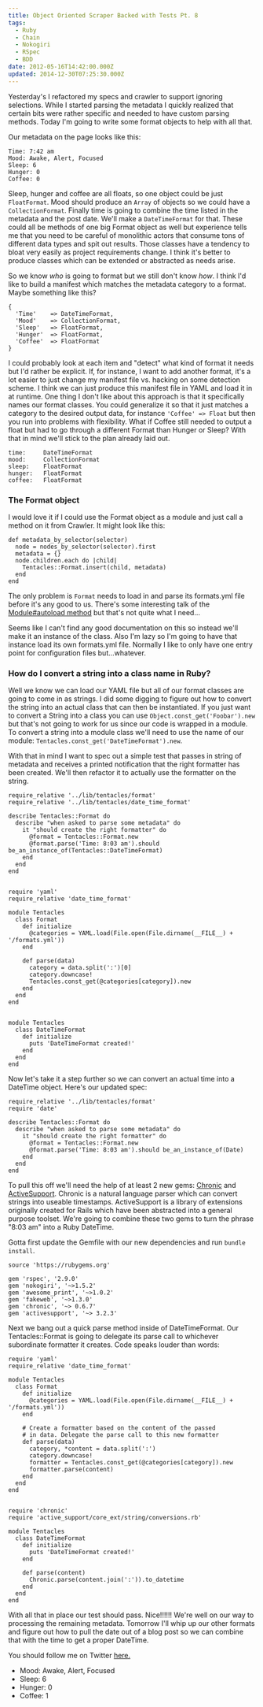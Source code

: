 ```yaml
---
title: Object Oriented Scraper Backed with Tests Pt. 8
tags:
  - Ruby
  - Chain
  - Nokogiri
  - RSpec
  - BDD
date: 2012-05-16T14:42:00.000Z
updated: 2014-12-30T07:25:30.000Z
---
```


Yesterday's I refactored my specs and crawler to support ignoring selections. While I started parsing the metadata I quickly realized that certain bits were rather specific and needed to have custom parsing methods. Today I'm going to write some format objects to help with all that.

Our metadata on the page looks like this:

    Time: 7:42 am
    Mood: Awake, Alert, Focused
    Sleep: 6
    Hunger: 0
    Coffee: 0
    

Sleep, hunger and coffee are all floats, so one object could be just `FloatFormat`. Mood should produce an `Array` of objects so we could have a `CollectionFormat`. Finally time is going to combine the time listed in the metadata and the post date. We'll make a `DateTimeFormat` for that. These could all be methods of one big Format object as well but experience tells me that you need to be careful of monolithic actors that consume tons of different data types and spit out results. Those classes have a tendency to bloat very easily as project requirements change. I think it's better to produce classes which can be extended or abstracted as needs arise.

So we know *who* is going to format but we still don't know *how*. I think I'd like to build a manifest which matches the metadata category to a format. Maybe something like this?

    {
      'Time'    => DateTimeFormat, 
      'Mood'    => CollectionFormat,
      'Sleep'   => FloatFormat,
      'Hunger'  => FloatFormat,
      'Coffee'  => FloatFormat
    }
    

I could probably look at each item and "detect" what kind of format it needs but I'd rather be explicit. If, for instance, I want to add another format, it's a lot easier to just change my manifest file vs. hacking on some detection scheme. I think we can just produce this manifest file in YAML and load it in at runtime. One thing I don't like about this approach is that it specifically names our format classes. You could generalize it so that it just matches a category to the desired output data, for instance `'Coffee' => Float` but then you run into problems with flexibility. What if Coffee still needed to output a float but had to go through a different Format than Hunger or Sleep? With that in mind we'll stick to the plan already laid out.

    time:     DateTimeFormat
    mood:     CollectionFormat
    sleep:    FloatFormat
    hunger:   FloatFormat
    coffee:   FloatFormat
    

### The Format object

I would love it if I could use the Format object as a module and just call a method on it from Crawler. It might look like this:

    def metadata_by_selector(selector)
      node = nodes_by_selector(selector).first
      metadata = {}
      node.children.each do |child|
        Tentacles::Format.insert(child, metadata)         
      end      
    end
    

The only problem is `Format` needs to load in and parse its formats.yml file before it's any good to us. There's some interesting talk of the [Module#autoload method](http://www.subelsky.com/2008/05/using-rubys-autoload-method-to.html) but that's not quite what I need...

Seems like I can't find any good documentation on this so instead we'll make it an instance of the class. Also I'm lazy so I'm going to have that instance load its own formats.yml file. Normally I like to only have one entry point for configuration files but...whatever.

### How do I convert a string into a class name in Ruby?

Well we know we can load our YAML file but all of our format classes are going to come in as strings. I did some digging to figure out how to convert the string into an actual class that can then be instantiated. If you just want to convert a String into a class you can use `Object.const_get('Foobar').new` but that's not going to work for us since our code is wrapped in a module. To convert a string into a module class we'll need to use the name of our module: `Tentacles.const_get('DateTimeFormat').new`.

With that in mind I want to spec out a simple test that passes in string of metadata and receives a printed notification that the right formatter has been created. We'll then refactor it to actually use the formatter on the string.

    require_relative '../lib/tentacles/format'
    require_relative '../lib/tentacles/date_time_format'
    
    describe Tentacles::Format do
      describe "when asked to parse some metadata" do
        it "should create the right formatter" do
          @format = Tentacles::Format.new
          @format.parse('Time: 8:03 am').should be_an_instance_of(Tentacles::DateTimeFormat)
        end
      end
    end
    

    require 'yaml'
    require_relative 'date_time_format'
    
    module Tentacles
      class Format
        def initialize
          @categories = YAML.load(File.open(File.dirname(__FILE__) + '/formats.yml'))
        end
    
        def parse(data)
          category = data.split(':')[0]
          category.downcase!
          Tentacles.const_get(@categories[category]).new
        end
      end
    end
    

    module Tentacles
      class DateTimeFormat
        def initialize
          puts 'DateTimeFormat created!'
        end
      end
    end
    

Now let's take it a step further so we can convert an actual time into a DateTime object. Here's our updated spec:

    require_relative '../lib/tentacles/format'
    require 'date'
    
    describe Tentacles::Format do
      describe "when asked to parse some metadata" do
        it "should create the right formatter" do
          @format = Tentacles::Format.new
          @format.parse('Time: 8:03 am').should be_an_instance_of(Date)
        end
      end
    end
    

To pull this off we'll need the help of at least 2 new gems: [Chronic](http://rubygems.org/gems/chronic) and [ActiveSupport](http://rubygems.org/gems/activesupport). Chronic is a natural language parser which can convert strings into useable timestamps. ActiveSupport is a library of extensions originally created for Rails which have been abstracted into a general purpose toolset. We're going to combine these two gems to turn the phrase "8:03 am" into a Ruby DateTime.

Gotta first update the Gemfile with our new dependencies and run `bundle install`.

    source 'https://rubygems.org'
    
    gem 'rspec', '2.9.0'
    gem 'nokogiri', '~>1.5.2'
    gem 'awesome_print', '~>1.0.2'
    gem 'fakeweb', '~>1.3.0'
    gem 'chronic', '~> 0.6.7'
    gem 'activesupport', '~> 3.2.3'
    

Next we bang out a quick parse method inside of DateTimeFormat. Our Tentacles::Format is going to delegate its parse call to whichever subordinate formatter it creates. Code speaks louder than words:

    require 'yaml'
    require_relative 'date_time_format'
    
    module Tentacles
      class Format
        def initialize
          @categories = YAML.load(File.open(File.dirname(__FILE__) + '/formats.yml'))
        end
    
        # Create a formatter based on the content of the passed
        # in data. Delegate the parse call to this new formatter
        def parse(data)
          category, *content = data.split(':')
          category.downcase!
          formatter = Tentacles.const_get(@categories[category]).new
          formatter.parse(content)
        end
      end
    end
    

    require 'chronic'
    require 'active_support/core_ext/string/conversions.rb'
    
    module Tentacles
      class DateTimeFormat
        def initialize
          puts 'DateTimeFormat created!'
        end
    
        def parse(content)
          Chronic.parse(content.join(':')).to_datetime
        end
      end
    end
    

With all that in place our test should pass. Nice!!!!!! We're well on our way to processing the remaining metadata. Tomorrow I'll whip up our other formats and figure out how to pull the date out of a blog post so we can combine that with the time to get a proper DateTime.

You should follow me on Twitter [here.](http://twitter.com/rob_dodson)

- Mood: Awake, Alert, Focused
- Sleep: 6
- Hunger: 0
- Coffee: 1
